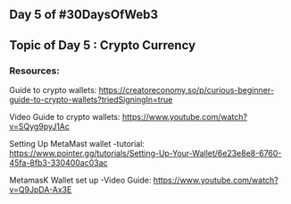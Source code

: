 ## Day 5 of #30DaysOfWeb3 

## Topic of Day 5 : Crypto Currency

### Resources:

Guide to crypto wallets: https://creatoreconomy.so/p/curious-beginner-guide-to-crypto-wallets?triedSigningIn=true

Video Guide to crypto wallets: https://www.youtube.com/watch?v=SQyg9pyJ1Ac

Setting Up MetaMast wallet -tutorial: https://www.pointer.gg/tutorials/Setting-Up-Your-Wallet/6e23e8e8-6760-45fa-8fb3-330400ac03ac

MetamasK Wallet set up -Video Guide: https://www.youtube.com/watch?v=Q9JpDA-Ax3E
